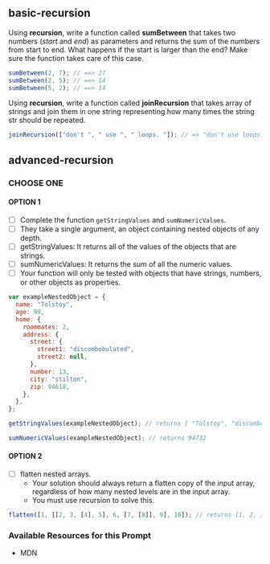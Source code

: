 ## basic-recursion

Using **recursion**, write a function called **sumBetween** that takes two numbers (_start_ and _end_) as parameters and returns the sum of the numbers from start to end. What happens if the start is larger than the end? Make sure the function takes care of this case.

```javascript
sumBetween(2, 7); // ==> 27
sumBetween(2, 5); // ==> 14
sumBetween(5, 2); // ==> 14
```

Using **recursion**, write a function called **joinRecursion** that takes array of strings and join them in one string
representing how many times the string str should be repeated.

```javascript
joinRecursion(["don't ", " use ", " loops. "]); // => "don't use loops. "
```

## advanced-recursion

### CHOOSE ONE

#### OPTION 1

- [ ] Complete the function `getStringValues` and `sumNumericValues`.
- [ ] They take a single argument, an object containing nested objects of any depth.
- [ ] getStringValues: It returns all of the values of the objects that are strings.
- [ ] sumNumericValues: It returns the sum of all the numeric values.
- [ ] Your function will only be tested with objects that have strings, numbers, or other objects as properties.

```javascript
var exampleNestedObject = {
  name: "Tolstoy",
  age: 99,
  home: {
    roommates: 2,
    address: {
      street: {
        street1: "discombobulated",
        street2: null,
      },
      number: 13,
      city: "stilton",
      zip: 94618,
    },
  },
};

getStringValues(exampleNestedObject); // returns [ "Tolstoy", "discombobulated", "stilton" ]

sumNumericValues(exampleNestedObject); // returns 94732
```

#### OPTION 2

- [ ] flatten nested arrays.
  - Your solution should always return a flatten copy of the input array, regardless of how many nested levels are in the input array.
  - You must use recursion to solve this.

```javascript
flatten([1, [[2, 3, [4], 5], 6, [7, [8]], 9], 10]); // returns [1, 2, 3, 4, 5, 6, 7, 8, 9, 10]
```

### Available Resources for this Prompt

- MDN
